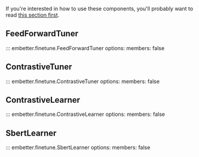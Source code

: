 If you're interested in how to use these components, you'll probably want to
read [this section first](/finetuners/).

## FeedForwardTuner

::: embetter.finetune.FeedForwardTuner
    options:
        members: false
   
## ContrastiveTuner

::: embetter.finetune.ContrastiveTuner
    options:
        members: false

## ContrastiveLearner

::: embetter.finetune.ContrastiveLearner
    options:
        members: false

## SbertLearner

::: embetter.finetune.SbertLearner
    options:
        members: false
